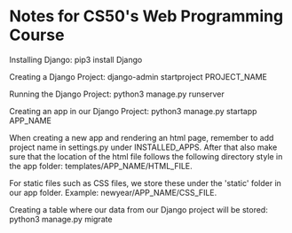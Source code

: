 # Notes for CS50's Web Programming Course

Installing Django: pip3 install Django

Creating a Django Project: django-admin startproject PROJECT_NAME

Running the Django Project: python3 manage.py runserver

Creating an app in our Django Project: python3 manage.py startapp APP_NAME

When creating a new app and rendering an html page, remember to add project name in settings.py
under INSTALLED_APPS. After that also make sure that the location of the html file follows the
following directory style in the app folder: templates/APP_NAME/HTML_FILE.

For static files such as CSS files, we store these under the 'static' folder in our app folder.
Example: newyear/APP_NAME/CSS_FILE.

Creating a table where our data from our Django project will be stored: python3 manage.py migrate
